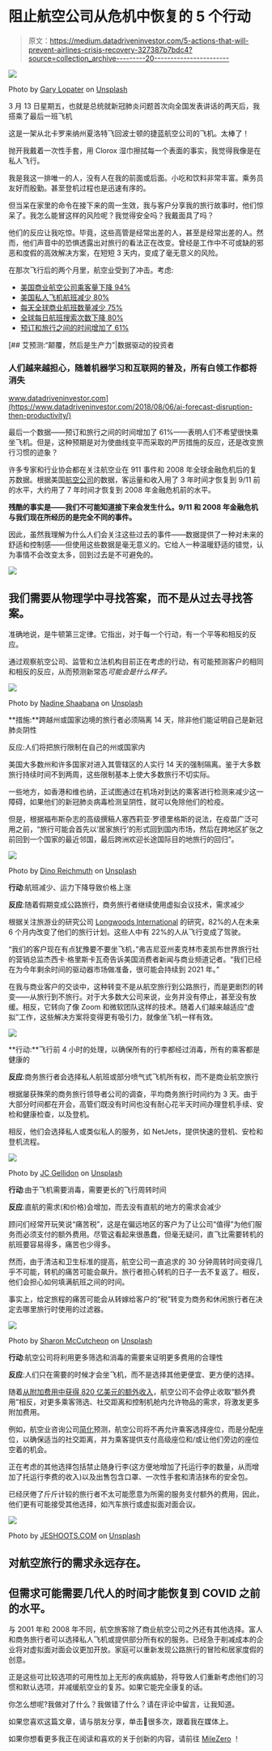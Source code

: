 # 阻止航空公司从危机中恢复的 5 个行动

> 原文：<https://medium.datadriveninvestor.com/5-actions-that-will-prevent-airlines-crisis-recovery-327387b7bdc4?source=collection_archive---------20----------------------->

![](img/90e53651e8005e5013fdc77cab376fe9.png)

Photo by [Gary Lopater](https://unsplash.com/@glopater?utm_source=medium&utm_medium=referral) on [Unsplash](https://unsplash.com?utm_source=medium&utm_medium=referral)

3 月 13 日星期五，也就是总统就新冠肺炎问题首次向全国发表讲话的两天后，我搭乘了最后一班飞机

这是一架从北卡罗来纳州夏洛特飞回波士顿的捷蓝航空公司的飞机。太棒了！

抛开我戴着一次性手套，用 Clorox 湿巾擦拭每一个表面的事实，我觉得我像是在私人飞行。

我是我这一排唯一的人，没有人在我的前面或后面。小吃和饮料非常丰富。乘务员友好而殷勤。甚至登机过程也是迅速有序的。

但当呆在家里的命令在接下来的周一生效，我与客户分享我的旅行故事时，他们惊呆了。我怎么能冒这样的风险呢？我觉得安全吗？我戴面具了吗？

他们的反应让我吃惊。毕竟，这些高管是经常出差的人，甚至是经常出差的人。然而，他们声音中的恐惧透露出对旅行的看法正在改变。曾经是工作中不可或缺的邪恶和度假的高效解决方案，在短短 3 天内，变成了毫无意义的风险。

在那次飞行后的两个月里，航空业受到了冲击。考虑:

*   [美国商业航空公司乘客量下降 94%](https://www.airlines.org/dataset/impact-of-covid19-data-updates/)
*   [美国私人飞机航班减少 80%](https://www.quandl.com/)
*   [每天全球商业航班数量减少 75%](https://www.airlines.org/dataset/impact-of-covid19-data-updates/)
*   [全球每日航班搜索次数下降 80%](https://www.quandl.com/)
*   [预订和旅行之间的时间增加了 61%](https://www.quandl.com/)

[](https://www.datadriveninvestor.com/2018/08/06/ai-forecast-disruption-then-productivity/) [## 艾预测:“颠覆，然后是生产力”|数据驱动的投资者

### 人们越来越担心，随着机器学习和互联网的普及，所有白领工作都将消失

www.datadriveninvestor.com](https://www.datadriveninvestor.com/2018/08/06/ai-forecast-disruption-then-productivity/) 

最后一个数据——预订和旅行之间的时间增加了 61%——表明人们不希望很快乘坐飞机。但是，这种预期是对为使曲线变平而采取的严厉措施的反应，还是改变旅行习惯的迹象？

许多专家和行业协会都在关注航空业在 911 事件和 2008 年全球金融危机后的复苏数据。根据美国[航空公司](https://www.airlines.org/dataset/impact-of-covid19-data-updates/)的数据，客运量和收入用了 3 年时间才恢复到 9/11 前的水平，大约用了 7 年时间才恢复到 2008 年金融危机前的水平。

**残酷的事实是——我们不可能知道接下来会发生什么。9/11 和 2008 年金融危机与我们现在所经历的是完全不同的事件。**

因此，虽然我理解为什么人们会关注这些过去的事件——数据提供了一种对未来的舒适和控制感——但使用这些数据是毫无意义的。它给人一种温暖舒适的错觉，认为事情不会改变太多，回到过去是不可避免的。

![](img/3550be6acdf27e4ea235ef214cfb01a2.png)

## 我们需要从物理学中寻找答案，而不是从过去寻找答案。

准确地说，是牛顿第三定律。它指出，对于每一个行动，有一个平等和相反的反应。

通过观察航空公司、监管和立法机构目前正在考虑的行动，有可能预测客户的相同和相反的反应，从而预测新常态*可能会是什么样子。*

![](img/bdc63ccf13a9bd986679d773a4c2101f.png)

Photo by [Nadine Shaabana](https://unsplash.com/@nadineshaabana?utm_source=medium&utm_medium=referral) on [Unsplash](https://unsplash.com?utm_source=medium&utm_medium=referral)

**措施:**跨越州或国家边境的旅行者必须隔离 14 天，除非他们能证明自己是新冠肺炎阴性

反应:人们将把旅行限制在自己的州或国家内

美国大多数州和许多国家对进入其管辖区的人实行 14 天的强制隔离。鉴于大多数旅行持续时间不到两周，这些限制基本上使大多数旅行不切实际。

一些地方，如香港和维也纳，正试图通过在机场对到达的乘客进行检测来减少这一障碍，如果他们的新冠肺炎病毒检测呈阴性，就可以免除他们的检疫。

但是，根据福布斯杂志的高级撰稿人塞西莉亚·罗德里格斯的说法，在疫苗广泛可用之前，“旅行可能会首先以‘居家旅行’的形式回到国内市场，然后在跨地区扩张之前回到一个国家的最近邻国，最后跨洲欢迎长途国际目的地旅行的回归”。

![](img/d930bd96706bda589b1feb08958883ac.png)

Photo by [Dino Reichmuth](https://unsplash.com/@dinoreichmuth?utm_source=medium&utm_medium=referral) on [Unsplash](https://unsplash.com?utm_source=medium&utm_medium=referral)

**行动**:航班减少、运力下降导致价格上涨

**反应**:随着假期变成公路旅行，商务旅行者继续使用虚拟会议技术，需求减少

根据关注旅游业的研究公司 [Longwoods International](https://www.cnbc.com/2020/05/10/heres-how-travel-will-change-after-the-covid-19-pandemic-recedes.html) 的研究，82%的人在未来 6 个月内改变了他们的旅行计划。这些人中有 22%的人从飞行变成了驾驶。

“我们的客户现在有点犹豫要不要坐飞机，”弗吉尼亚州麦克林市麦凯布世界旅行社的营销总监杰西卡·格里斯卡瓦奇告诉美国消费者新闻与商业频道记者。“我们已经在为今年剩余时间的驱动器市场做准备，很可能会持续到 2021 年。”

在我与商业客户的交谈中，这种转变不是从航空旅行到公路旅行，而是更剧烈的转变——从旅行到不旅行。对于大多数大公司来说，业务并没有停止，甚至没有放缓。相反，它转向了像 Zoom 和微软团队这样的技术。随着人们越来越适应“虚拟”工作，这些解决方案将变得更有吸引力，就像坐飞机一样有效。

![](img/48ca355a48edf5f0a71fe86420100a0c.png)

**行动:**飞行前 4 小时的处理，以确保所有的行李都经过消毒，所有的乘客都是健康的

**反应**:商务旅行者会选择私人航班或部分喷气式飞机所有权，而不是商业航空旅行

根据屡获殊荣的商务旅行领导者公司的调查，平均商务旅行时间约为 3 天。由于大部分时间都在开会，高管们既没有时间也没有耐心花半天时间办理登机手续、安检和健康检查，以及登机。

相反，他们会选择私人或类似私人的服务，如 NetJets，提供快速的登机、安检和登机流程。

![](img/63a4305461dbf69263afd3caa0a2bcda.png)

Photo by [JC Gellidon](https://unsplash.com/@jcgellidon?utm_source=medium&utm_medium=referral) on [Unsplash](https://unsplash.com?utm_source=medium&utm_medium=referral)

**行动**:由于飞机需要消毒，需要更长的飞行周转时间

**反应**:直航的需求(和价格)会增加，而去没有直航的地方的需求会减少

顾问们经常开玩笑说“痛苦税”，这是在偏远地区的客户为了让公司“值得”为他们服务而必须支付的额外费用。尽管这看起来很愚蠢，但毫无疑问，直飞比需要转机的航班要容易得多，痛苦也少得多。

然而，由于清洁和卫生标准的提高，航空公司一直追求的 30 分钟周转时间变得几乎不可能，转机的痛苦可能会飙升。旅行者担心转机的日子一去不复返了。相反，他们会担心如何填满航班之间的时间。

事实上，给定旅程的痛苦可能会从转嫁给客户的“税”转变为商务和休闲旅行者在决定去哪里旅行时使用的过滤器。

![](img/07d8d42e4ce8ed67f629319449404512.png)

Photo by [Sharon McCutcheon](https://unsplash.com/@sharonmccutcheon?utm_source=medium&utm_medium=referral) on [Unsplash](https://unsplash.com?utm_source=medium&utm_medium=referral)

**行动**:航空公司将利用更多筛选和消毒的需要来证明更多费用的合理性

**反应**:人们只在需要的时候才会坐飞机，而不是选择其他更便宜、更方便的选择。

随着[从附加费用中获得 820 亿美元的额外收入](https://www.travelandleisure.com/airlines-airports/airlines-profit-from-extra-fees)，航空公司不会停止收取“额外费用”相反，对更多乘客筛选、社交距离和控制机舱内允许物品的需求，将激发更多附加费用。

例如，航空业咨询公司[简化](https://simpliflying.com/)预测，航空公司将不再允许乘客选择座位，而是分配座位，以确保适当的社交距离，并为乘客提供支付高级座位和/或让他们旁边的座位空着的机会。

正在考虑的其他选择包括禁止随身行李(这方便地增加了托运行李的数量，从而增加了托运行李费的收入)以及出售包含口罩、一次性手套和清洁抹布的安全包。

已经厌倦了斤斤计较的旅行者不太可能愿意为所需的服务支付额外的费用，因此，他们更有可能接受其他选择，如汽车旅行或虚拟面对面会议。

![](img/ee6a6857c7d08f80eeb2ecb5dac0a55b.png)

Photo by [JESHOOTS.COM](https://unsplash.com/@jeshoots?utm_source=medium&utm_medium=referral) on [Unsplash](https://unsplash.com?utm_source=medium&utm_medium=referral)

## 对航空旅行的需求永远存在。

## **但需求可能需要几代人的时间才能恢复到 COVID 之前的水平。**

与 2001 年和 2008 年不同，航空旅客除了商业航空公司之外还有其他选择。富人和商务旅行者可以选择私人飞机或提供部分所有权的服务。已经急于削减成本的企业将对虚拟面对面会议更加开放。家庭可以重新发现公路旅行的冒险和居家度假的创意。

正是这些可比较选项的可用性加上无形的疾病威胁，将导致人们重新考虑他们的习惯和默认选项，并减缓航空业的复苏。如果它能完全康复的话。

你怎么想呢?我做对了什么？我做错了什么？请在评论中留言，让我知道。

如果您喜欢这篇文章，请与朋友分享，单击👏很多次，跟着我在媒体上。

如果你想看更多我正在阅读和喜欢的关于创新的内容，请前往 [MileZero](http://www.milezero.io) ！